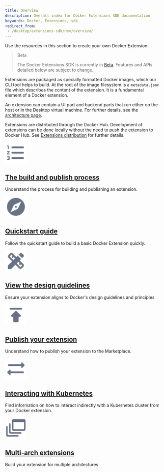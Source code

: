```yaml
---
title: Overview
description: Overall index for Docker Extensions SDK documentation
keywords: Docker, Extensions, sdk
redirect_from:
 - /desktop/extensions-sdk/dev/overview/
---
```


Use the resources in this section to create your own Docker Extension.

> Beta
>
> The Docker Extensions SDK is currently in [Beta](../../release-lifecycle.md#beta).
> Features and APIs detailed below are subject to change.

Extensions are packaged as specially formatted Docker images, which our CLI tool helps to build. At the root of the image filesystem is a `metadata.json` file which describes the content of the extension. It is a fundamental element of a Docker extension.

An extension can contain a UI part and backend parts that run either on the host or in the Desktop virtual machine.
For further details, see the [architecture page](architecture/index.md).

Extensions are distributed through the Docker Hub.
Development of extensions can be done locally without the need to push the extension to Docker Hub. See [Extensions distribution](extensions/DISTRIBUTION.md) for further details.

<div class="component-container">
    <!--start row-->
    <div class="row">
      <div class="col-xs-12 col-sm-12 col-md-12 col-lg-4 block">
        <div class="component">
             <div class="component-icon">
                 <a href="/desktop/extensions-sdk/process/"><img src="/assets/images/process.svg" alt="Process" width="70" height="70"></a>
                 </div>
                 <h2 id="docker-extensions"><a href="/desktop/extensions-sdk/process/">The build and publish process</a></h2>
                <p> Understand the process for building and publishing an extension.</p>
        </div>
      </div>
      <div class="col-xs-12 col-sm-12 col-md-12 col-lg-4 block">
        <div class="component">
            <div class="component-icon">
                 <a href="/desktop/extensions-sdk/quickstart/"><img src="/assets/images/explore.svg" alt="Quickstart" width="70" height="70"></a>
            </div>
                <h2 id="docker-extensions"><a href="/desktop/extensions-sdk/quickstart/">Quickstart guide</a></h2>
                <p>Follow the quickstart guide to build a basic Docker Extension quickly.</p>
         </div>
     </div>
     <div class="col-xs-12 col-sm-12 col-md-12 col-lg-4 block">
        <div class="component">
            <div class="component-icon">
                <a href="/desktop/extensions-sdk/design/design-guidelines/"><img src="/assets/images/design.svg" alt="Design quidelines" width="70" height="70"></a>
            </div>
                <h2 id="docker-extensions"><a href="/desktop/extensions-sdk/design/design-guidelines/">View the design guidelines</a></h2>
                <p>Ensure your extension aligns to Docker's design guidelines and principles</p>
        </div>
    </div>
    </div>
    <!--start row-->
    <div class="row">
     <div class="col-xs-12 col-sm-12 col-md-12 col-lg-4 block">
        <div class="component">
            <div class="component-icon">
                 <a href="/desktop/extensions-sdk/extensions/"><img src="/assets/images/publish.svg" alt="Publish" width="70" height="70"></a>
            </div>
                <h2 id="docker-extensions"><a href="/desktop/extensions-sdk/extensions/">Publish your extension</a></h2>
                <p>Understand how to publish your extension to the Marketplace.</p>
        </div>
     </div>
     <div class="col-xs-12 col-sm-12 col-md-12 col-lg-4 block">
        <div class="component">
          <div class="component-icon">
                 <a href="/desktop/extensions-sdk/dev/kubernetes/"><img src="/assets/images/sync.svg" alt="Kubernetes" width="70" height="70"></a>
          </div>
                <h2 id="docker-extensions"><a href="/desktop/extensions-sdk/dev/kubernetes/">Interacting with Kubernetes</a></h2>
                <p>Find information on how to interact indirectly with a Kubernetes cluster from your Docker extension.</p>
        </div>
      </div>
      <div class="col-xs-12 col-sm-12 col-md-12 col-lg-4 block">
        <div class="component">
            <div class="component-icon">
                <a href="/desktop/extensions-sdk/extensions/multi-arch/"><img src="/assets/images/build-multi-platform.svg" alt="Multi-arch" width="70" height="70"></a>
            </div>
                <h2 id="docker-extensions"><a href="/desktop/extensions-sdk/extensions/multi-arch/">Multi-arch extensions</a></h2>
                <p>Build your extension for multiple architectures.</p>
        </div>
     </div>
    </div>
</div>
